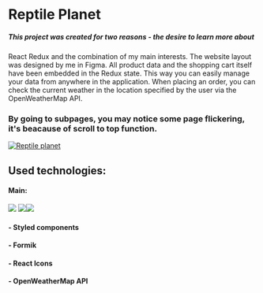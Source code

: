# Reptile Planet
##### This project was created for two reasons - the desire to learn more about
React Redux and the combination of my main interests. The website layout
was designed by me in Figma. All product data and the shopping cart itself
have been embedded in the Redux state. This way you can easily manage
your data from anywhere in the application. When placing an order, you can
check the current weather in the location specified by the user via the
OpenWeatherMap API.

###  By going to subpages, you may notice some page flickering, it's beacause of scroll to top function.
[![Reptile planet](https://i.ibb.co/rGS8W4Z/reptile-planet.jpg "Reptile planet")](https://prime153.github.io/Reptile-Planet/#/ "Reptile planet")

## Used technologies: 
#### Main: 
![](https://i.ibb.co/CzYQ5s5/react.png) ![](https://i.ibb.co/txcX857/router.png)![](https://i.ibb.co/LR9mLpz/redux.png)
#### - Styled components
#### - Formik
#### - React Icons
#### - OpenWeatherMap API




